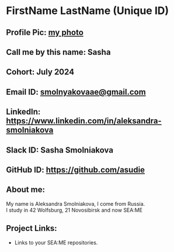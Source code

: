 # FirstName LastName (Unique ID)
## Profile Pic: [my photo](img/myPhoto.jpg)
## Call me by this name: Sasha
## Cohort: July 2024
## Email ID: smolnyakovaae@gmail.com
## LinkedIn: https://www.linkedin.com/in/aleksandra-smolniakova
## Slack ID: Sasha Smolniakova
## GitHub ID: https://github.com/asudie
## About me: 
 My name is Aleksandra Smolniakova, I come from Russia. \
 I study in 42 Wolfsburg, 21 Novosibirsk and now SEA:ME
## Project Links:
- Links to your SEA:ME repositories.
